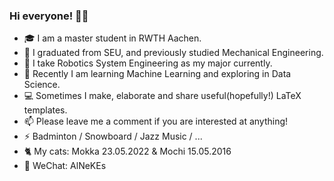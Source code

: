 ### Hi everyone! 👋:smile:

- 🎓 I am a master student in RWTH Aachen.
- :school: I graduated from SEU, and previously studied Mechanical Engineering. 
- :school_satchel:  I take Robotics System Engineering as my major currently.         
- :book: Recently I am learning Machine Learning and exploring in Data Science.
- :computer: Sometimes I make, elaborate and share useful(hopefully!) LaTeX templates.
- 📫 Please leave me a comment if you are interested at anything!
- ⚡ Badminton / Snowboard / Jazz Music / ...
- :cat2: My cats:  Mokka 23.05.2022 & Mochi 15.05.2016
- :speech_balloon: WeChat: AlNeKEs
